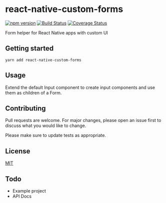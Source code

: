 # react-native-custom-forms

[![npm version](https://badge.fury.io/js/react-native-custom-forms.svg)](https://badge.fury.io/js/react-native-custom-forms)
[![Build Status](https://travis-ci.com/medicinaesolutions/react-native-custom-forms.svg?branch=master)](https://travis-ci.com/medicinaesolutions/react-native-custom-forms)
[![Coverage Status](https://coveralls.io/repos/github/medicinaesolutions/react-native-custom-forms/badge.svg)](https://coveralls.io/github/medicinaesolutions/react-native-custom-forms)

Form helper for React Native apps with custom UI

## Getting started

`yarn add react-native-custom-forms`

## Usage
Extend the default Input component to create input components and use them as children of a Form.

## Contributing
Pull requests are welcome. For major changes, please open an issue first to discuss what you would like to change.

Please make sure to update tests as appropriate.

## License
[MIT](https://choosealicense.com/licenses/mit/)

## Todo
- Example project
- API Docs
